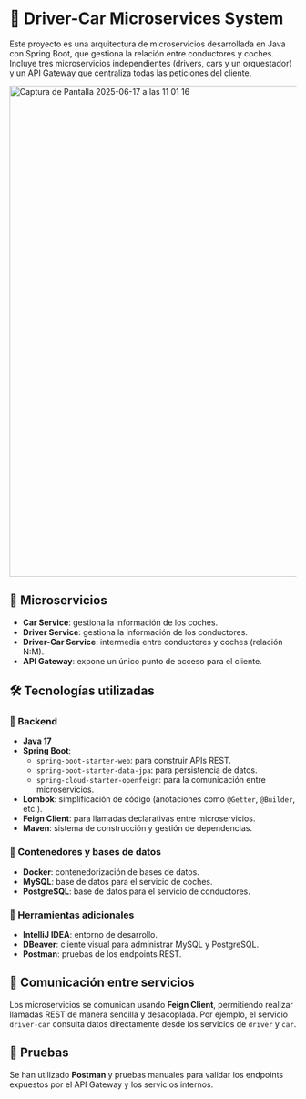 # 🚗 Driver-Car Microservices System

Este proyecto es una arquitectura de microservicios desarrollada en Java con Spring Boot, que gestiona la relación entre conductores y coches.
Incluye tres microservicios independientes (drivers, cars y un orquestador) y un API Gateway que centraliza todas las peticiones del cliente.

<img width="862" alt="Captura de Pantalla 2025-06-17 a las 11 01 16" src="https://github.com/user-attachments/assets/7978ac54-3c70-4897-abc9-db3ad45edb34" />



## 🧩 Microservicios

- **Car Service**: gestiona la información de los coches.
- **Driver Service**: gestiona la información de los conductores.
- **Driver-Car Service**: intermedia entre conductores y coches (relación N:M).
- **API Gateway**: expone un único punto de acceso para el cliente.

## 🛠️ Tecnologías utilizadas

### 🔷 Backend
- **Java 17**
- **Spring Boot**:
  - `spring-boot-starter-web`: para construir APIs REST.
  - `spring-boot-starter-data-jpa`: para persistencia de datos.
  - `spring-cloud-starter-openfeign`: para la comunicación entre microservicios.
- **Lombok**: simplificación de código (anotaciones como `@Getter`, `@Builder`, etc.).
- **Feign Client**: para llamadas declarativas entre microservicios.
- **Maven**: sistema de construcción y gestión de dependencias.

### 🐳 Contenedores y bases de datos
- **Docker**: contenedorización de bases de datos.
- **MySQL**: base de datos para el servicio de coches.
- **PostgreSQL**: base de datos para el servicio de conductores.

### 🧰 Herramientas adicionales
- **IntelliJ IDEA**: entorno de desarrollo.
- **DBeaver**: cliente visual para administrar MySQL y PostgreSQL.
- **Postman**: pruebas de los endpoints REST.

## 🔄 Comunicación entre servicios

Los microservicios se comunican usando **Feign Client**, permitiendo realizar llamadas REST de manera sencilla y desacoplada.
Por ejemplo, el servicio `driver-car` consulta datos directamente desde los servicios de `driver` y `car`.

## 🧪 Pruebas

Se han utilizado **Postman** y pruebas manuales para validar los endpoints expuestos por el API Gateway y los servicios internos.



